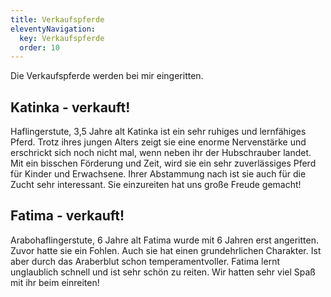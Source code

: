 ```yaml
---
title: Verkaufspferde
eleventyNavigation:
  key: Verkaufspferde
  order: 10
---
```


Die Verkaufspferde werden bei mir eingeritten.

## Katinka - verkauft!

Haflingerstute, 3,5 Jahre alt
Katinka ist ein sehr ruhiges und lernfähiges Pferd. Trotz ihres jungen Alters zeigt sie eine enorme Nervenstärke und erschrickt sich noch nicht mal, wenn neben ihr der Hubschrauber landet. Mit ein bisschen Förderung und Zeit, wird sie ein sehr zuverlässiges Pferd für Kinder und Erwachsene. Ihrer Abstammung nach ist sie auch für die Zucht sehr interessant.
Sie einzureiten hat uns große Freude gemacht!


## Fatima - verkauft!

Arabohaflingerstute, 6 Jahre alt
Fatima wurde mit 6 Jahren erst angeritten. Zuvor hatte sie ein Fohlen. Auch sie hat einen grundehrlichen Charakter. Ist aber durch das Araberblut schon temperamentvoller. Fatima lernt unglaublich schnell und ist sehr schön zu reiten.
Wir hatten sehr viel Spaß mit ihr beim einreiten!
